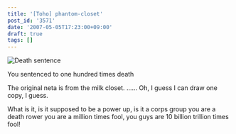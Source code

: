 ```yaml
---
title: '[Toho] phantom-closet'
post_id: '3571'
date: '2007-05-05T17:23:00+09:00'
draft: true
tags: []
---
```


![Death sentence](https://danmaq.com/image/illustrations/pbbs/2005-2007/tohov_003462_2_s.jpg)

You sentenced to one hundred times death

The original neta is from the milk closet. ...... Oh, I guess I can draw one copy, I guess.

What is it, is it supposed to be a power up, is it a corps group you are a death rower you are a million times fool, you guys are 10 billion trillion times fool!
